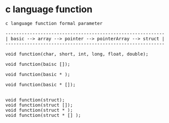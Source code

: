 # c language function   

<pre>
c language function formal parameter

-----------------------------------------------------------
| basic --> array --> pointer --> pointerArray --> struct |
-----------------------------------------------------------

void function(char, short, int, long, float, double);

void function(baisc []);

void function(basic * );

void function(basic * []);


void function(struct);
void function(struct []);
void function(struct * );
void function(struct * [] );
</pre>


## 
